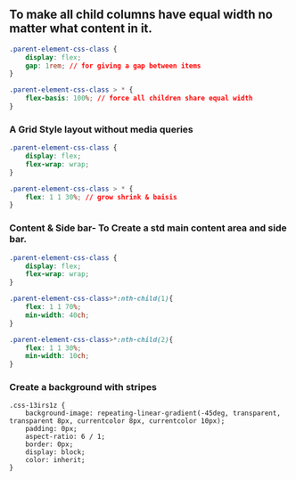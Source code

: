 
## To make all child columns have equal width no matter what content in it.
````css
.parent-element-css-class {
    display: flex;
    gap: 1rem; // for giving a gap between items
}

.parent-element-css-class > * {
    flex-basis: 100%; // force all children share equal width
}
````

### A Grid Style layout without media queries
````css
.parent-element-css-class {
    display: flex;
    flex-wrap: wrap;
}

.parent-element-css-class > * {
    flex: 1 1 30%; // grow shrink & baisis
}
````

### Content & Side bar- To Create a std main content area and side bar.
````css
.parent-element-css-class {
    display: flex;
    flex-wrap: wrap;
}

.parent-element-css-class>*:nth-child(1){
    flex: 1 1 70%;
    min-width: 40ch;
}

.parent-element-css-class>*:nth-child(2){
    flex: 1 1 30%;
    min-width: 10ch;
}
````

### Create a background with stripes 
```
.css-13irs1z {
    background-image: repeating-linear-gradient(-45deg, transparent, transparent 8px, currentcolor 8px, currentcolor 10px);
    padding: 0px;
    aspect-ratio: 6 / 1;
    border: 0px;
    display: block;
    color: inherit;
}
```
